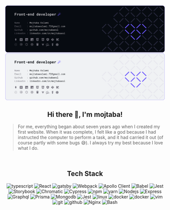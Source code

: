 ![header](./assets/header-dark.png#gh-dark-mode-only)
![header](./assets/header-light.png#gh-light-mode-only)

<div align="center" >

## Hi there 👋, I'm mojtaba!

</div>

> For me, everything began about seven years ago when I created my first website. When it was complete, I felt like a god because I had instructed the computer to perform a task, and it had carried it out (of course partly with some bugs 😅). I always try my best because I love what I do.

<br>

<div align="center">

## Tech Stack

![typescript](https://img.shields.io/static/v1?logo=typescript&label=&message=Typescript&color=2D333B&logoWidth=20&logoColor=EEE&style=flat-square)
![React](https://img.shields.io/static/v1?logo=react&label=&message=React&color=2D333B&logoWidth=20&logoColor=EEE&style=flat-square)
![gatsby](https://img.shields.io/static/v1?logo=Gatsby&label=&message=Gatsby&color=2D333B&logoWidth=20&logoColor=EEE&style=flat-square)
![Webpack](https://img.shields.io/static/v1?logo=webpack&label=&message=Webpack&color=2D333B&logoWidth=20&logoColor=EEE&style=flat-square)
![Apollo Client](https://img.shields.io/static/v1?logo=apollographql&label=&message=ApolloClient&color=2D333B&logoWidth=20&logoColor=EEE&style=flat-square)
![Babel](https://img.shields.io/static/v1?logo=Babel&label=&message=Babel&color=2D333B&logoWidth=20&logoColor=EEE&style=flat-square)
![Jest](https://img.shields.io/static/v1?logo=Jest&label=&message=Jest&color=2D333B&logoWidth=20&logoColor=EEE&style=flat-square)
![Storybook](https://img.shields.io/static/v1?logo=Storybook&label=&message=Storybook&color=2D333B&logoWidth=20&logoColor=EEE&style=flat-square)
![Chromatic](https://img.shields.io/static/v1?logo=storybook&label=&message=Chromatic&color=2D333B&logoWidth=20&logoColor=EEE&style=flat-square)
![Cypress](https://img.shields.io/static/v1?logo=cypress&label=&message=Cypress&color=2D333B&logoWidth=20&logoColor=EEE&style=flat-square)
![npm](https://img.shields.io/static/v1?logo=npm&label=&message=npm&color=2D333B&logoWidth=20&logoColor=EEE&style=flat-square)
![yarn](https://img.shields.io/static/v1?logo=yarn&label=&message=yarn&color=2D333B&logoWidth=20&logoColor=EEE&style=flat-square)
![Nodejs](https://img.shields.io/static/v1?logo=nodedotjs&label=&message=NodeJS&color=2D333B&logoWidth=20&logoColor=EEE&style=flat-square)
![Express](https://img.shields.io/static/v1?logo=Express&label=&message=Express&color=2D333B&logoWidth=20&logoColor=EEE&style=flat-square)
![Graphql](https://img.shields.io/static/v1?logo=graphql&label=&message=Graphql&color=2D333B&logoWidth=20&logoColor=EEE&style=flat-square)
![Prisma](https://img.shields.io/static/v1?logo=prisma&label=&message=Prisma&color=2D333B&logoWidth=20&logoColor=EEE&style=flat-square)
![Mongodb](https://img.shields.io/static/v1?logo=redis&label=&message=Redis&color=2D333B&logoWidth=20&logoColor=EEE&style=flat-square)
![Jest](https://img.shields.io/static/v1?logo=Jest&label=&message=Jest&color=2D333B&logoWidth=20&logoColor=EEE&style=flat-square)
![linux](https://img.shields.io/static/v1?logo=linux&label=&message=linux&color=2D333B&logoWidth=20&logoColor=EEE&style=flat-square)
![docker](https://img.shields.io/static/v1?logo=docker&label=&message=docker&color=2D333B&logoWidth=20&logoColor=EEE&style=flat-square)
![docker](https://img.shields.io/static/v1?logo=docker&label=&message=docker-compose&color=2D333B&logoWidth=20&logoColor=EEE&style=flat-square)
![vim](https://img.shields.io/static/v1?logo=vim&label=&message=vim&color=2D333B&logoWidth=20&logoColor=EEE&style=flat-square)
![git](https://img.shields.io/static/v1?logo=git&label=&message=git&color=2D333B&logoWidth=20&logoColor=EEE&style=flat-square)
![github](https://img.shields.io/static/v1?logo=github&label=&message=Github&color=2D333B&logoWidth=20&logoColor=EEE&style=flat-square)
![Nginx](https://img.shields.io/static/v1?logo=Nginx&label=&message=Nginx&color=2D333B&logoWidth=20&logoColor=EEE&style=flat-square)
![Bash](https://img.shields.io/static/v1?logo=gnubash&label=&message=Bash&color=2D333B&logoWidth=20&logoColor=EEE&style=flat-square)

</div>
